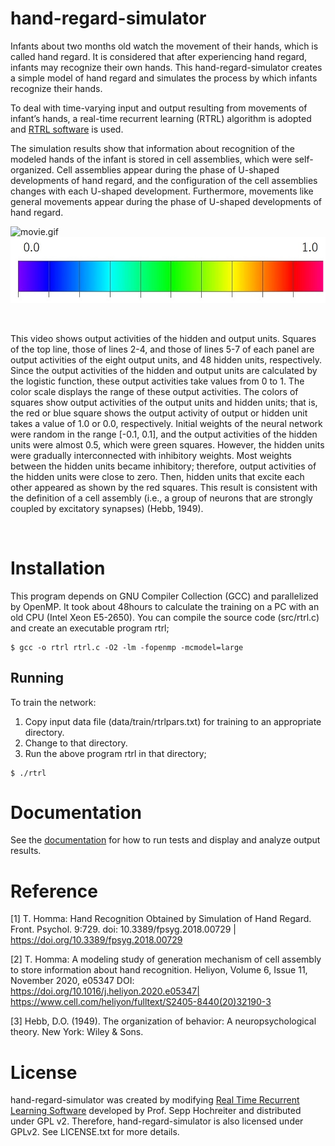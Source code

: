 # hand-regard-simulator
Infants about two months old watch the movement of their hands, which is called hand regard. It is considered that after experiencing hand regard, infants may recognize their own hands. This hand-regard-simulator creates a simple model of hand regard and simulates the process by which infants recognize their hands.

To deal with time-varying input and output resulting from movements of infant’s hands, a real-time recurrent learning (RTRL) algorithm is adopted and [RTRL software](http://www.bioinf.jku.at/software/rtrl/) is used.

The simulation results show that information about recognition of the modeled hands of the infant is stored in cell assemblies, which were self-organized. Cell assemblies appear during the phase of U-shaped developments of hand regard, and the configuration of the cell assemblies changes with each U-shaped development. Furthermore, movements like general movements appear during the phase of U-shaped developments of hand regard. 


![movie.gif](img/movie.gif) ![scale.jpg](img/scale.jpg)

<br>

This video shows output activities of the hidden and output units. Squares of the top line, those of lines 2-4, and those of lines 5-7 of each panel are output activities of the eight output units, and 48 hidden units, respectively. Since the output activities of the hidden and output units are calculated by the logistic function, these output activities take values from 0 to 1. The color scale displays the range of these output activities. The colors of squares show output activities of the output units and hidden units; that is, the red or blue square shows the output activity of output or hidden unit takes a value of 1.0 or 0.0, respectively. Initial weights of the neural network were random in the range [-0.1, 0.1], and the output activities of the hidden units were almost 0.5, which were green squares. However, the hidden units were gradually interconnected with inhibitory weights. Most weights between the hidden units became inhibitory; therefore, output activities of the hidden units were close to zero. Then, hidden units that excite each other appeared as shown by the red squares. This result is consistent with the definition of a cell assembly (i.e., a group of neurons that are strongly coupled by excitatory synapses) (Hebb, 1949). 

<br>

# Installation
This program depends on GNU Compiler Collection (GCC) and parallelized by OpenMP. It took about 48hours to calculate the training on a PC with an old CPU (Intel Xeon E5-2650).
You can compile the source code (src/rtrl.c) and create an executable program rtrl;

```
$ gcc -o rtrl rtrl.c -O2 -lm -fopenmp -mcmodel=large
```

## Running

To train the network:
1. Copy input data file (data/train/rtrlpars.txt) for training to an appropriate directory. 
2. Change to that directory.
3. Run the above program rtrl in that directory;

```
$ ./rtrl
```

# Documentation
See the [documentation](./documentation.md) for how to run tests and display and analyze output results.

# Reference
[1] T. Homma: Hand Recognition Obtained by Simulation of Hand Regard. Front. Psychol. 9:729. doi: 10.3389/fpsyg.2018.00729 | https://doi.org/10.3389/fpsyg.2018.00729

[2] T. Homma: A modeling study of generation mechanism of cell assembly to store information about hand recognition. Heliyon, Volume 6, Issue 11, November 2020, e05347 DOI: https://doi.org/10.1016/j.heliyon.2020.e05347| https://www.cell.com/heliyon/fulltext/S2405-8440(20)32190-3

[3] Hebb, D.O. (1949). The organization of behavior: A neuropsychological theory. New York: Wiley & Sons.

# License
hand-regard-simulator was created by modifying [Real Time Recurrent Learning Software](http://www.bioinf.jku.at/software/rtrl/) developed by Prof. Sepp Hochreiter and distributed under GPL v2. Therefore, hand-regard-simulator is also licensed under GPLv2. See LICENSE.txt for more details.



